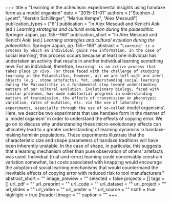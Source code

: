 +++
title = "Learning in the acheulean: experimental insights using handaxe form as a model organism"
date = "2015-01-01"
authors = ["Stephen J. Lycett", "Kerstin Schillinger", "Marius Kempe", "Alex Mesoudi"]
publication_types = ["6"]
publication = "In Alex Mesoudi and Kenichi Aoki (ed.) _Learning strategies and cultural evolution during the palaeolithic_. Springer Japan, pp. 155--166"
publication_short = "In Alex Mesoudi and Kenichi Aoki (ed.) _Learning strategies and cultural evolution during the palaeolithic_. Springer Japan, pp. 155--166"
abstract = "`Learning' is a process by which an individual gains new information. In the case of `social learning', this process occurs because at least one individual has undertaken an activity that results in another individual learning something new. For an individual, therefore, `learning' is an active process that takes place in vivo. For those faced with the challenge of studying learning in the Palaeolithic, however, all we are left with are inert objects (e.g., stone artefacts). Yet, understanding social learning during the Palaeolithic is a fundamental step toward understanding matters of our cultural evolution. Evolutionary biology, faced with similar problems, has made substantial progress in understanding matters of transmission, the effects of transmission on phenotypic variation, rates of mutation, etc. via the use of laboratory experiments, especially through the use of so-called `model organisms'. Here, we describe two experiments that use handaxe form in the manner of a `model organism' in order to understand the effects of copying error. We go on to discuss why understanding these micro-evolutionary effects can ultimately lead to a greater understanding of learning dynamics in handaxe-making hominin populations. These experiments illustrate that the characteristic size and shape parameters of handaxe traditions will have been inherently unstable. In the case of shape, in particular, this suggests that a learning mechanism other than pure observation of others' artefacts was used. Individual (trial-and-error) learning could conceivably constrain variation somewhat, but costs associated with knapping would encourage the adoption of social learning mechanisms that would countermand the inevitable effects of copying error with reduced risk to tool manufacturers."
abstract_short = ""
image_preview = ""
selected = false
projects = []
tags = []
url_pdf = ""
url_preprint = ""
url_code = ""
url_dataset = ""
url_project = ""
url_slides = ""
url_video = ""
url_poster = ""
url_source = ""
math = true
highlight = true
[header]
image = ""
caption = ""
+++
